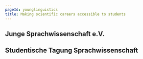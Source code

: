 ```yaml
---
pageId: younglinguistics
title: Making scientific careers accessible to students
---
```


## Junge Sprachwissenschaft e.V.

## Studentische Tagung Sprachwissenschaft
